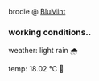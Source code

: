 brodie @ [BluMint](https://www.linkedin.com/company/blumint-io/)

<!--weather_start-->
### working conditions..

weather: light rain 🌧️

temp: 18.02 °C 👕

<!--weather_end-->

